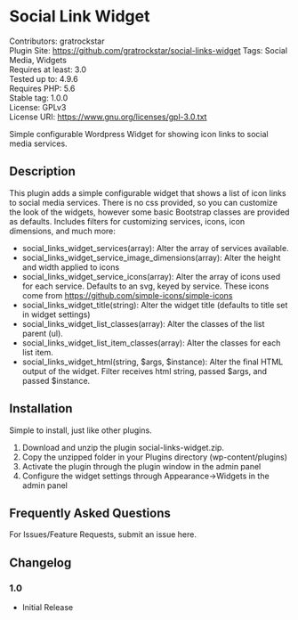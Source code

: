 # Social Link Widget
Contributors: gratrockstar  
Plugin Site: https://github.com/gratrockstar/social-links-widget 
Tags: Social Media, Widgets  
Requires at least: 3.0  
Tested up to: 4.9.6  
Requires PHP: 5.6  
Stable tag: 1.0.0  
License: GPLv3  
License URI: https://www.gnu.org/licenses/gpl-3.0.txt  

Simple configurable Wordpress Widget for showing icon links to social media services.

## Description
This plugin adds a simple configurable widget that shows a list of icon links to social media services.  There is no css provided, so you can customize the look of the widgets, however some basic Bootstrap classes are provided as defaults.  Includes filters for customizing services, icons,  icon dimensions, and much more:
* social_links_widget_services(array): Alter the array of services available.
* social_links_widget_service_image_dimensions(array): Alter the height and width applied to icons
* social_links_widget_service_icons(array): Alter the array of icons used for each service.  Defaults to an svg, keyed by service.  These icons come from https://github.com/simple-icons/simple-icons
* social_links_widget_title(string): Alter the widget title (defaults to title set in widget settings)
* social_links_widget_list_classes(array): Alter the classes of the list parent (ul).
* social_links_widget_list_item_classes(array): Alter the classes for each list item.
* social_links_widget_html(string, $args, $instance): Alter the final HTML output of the widget.  Filter receives html string, passed $args, and passed $instance.

## Installation
Simple to install, just like other plugins.

1. Download and unzip the plugin social-links-widget.zip.
2. Copy the unzipped folder in your Plugins directory (wp-content/plugins)
3. Activate the plugin through the plugin window in the admin panel
4. Configure the widget settings through Appearance->Widgets in the admin panel

## Frequently Asked Questions
For Issues/Feature Requests, submit an issue here.

## Changelog
### 1.0
* Initial Release